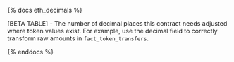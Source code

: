 {% docs eth_decimals %}

[BETA TABLE] - The number of decimal places this contract needs adjusted where token values exist. For example, use the decimal field to correctly transform raw amounts in ```fact_token_transfers```. 

{% enddocs %}
